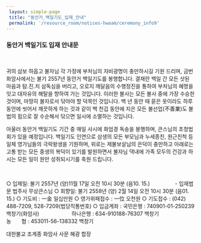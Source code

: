 ```yaml
--- 
 layout: simple-page 
 title: "동안거_백일기도_입재_안내"
 permalink: '/resource_room/notices-hwaam/ceremony_info9'
--- 
```


### 동안거 백일기도 입재 안내문
  

귀의 삼보 하옵고
불자님 각 가정에 부처님의 자비광명이 충만하시길 기원 드리며, 금번 화암사에서는 불기 2557년 동안거 백일기도를 봉행합니다.
결재란 백일 간 모든 삿된 마음과 탐․진․치 삼독심을 버리고, 오로지 깨달음의 수행정진을 통하여 부처님의 혜명을 잇고 대자유의 해탈을 향하여 가는 것입니다.
이러한 불사는 모든 불사 중에 가장 수승한 것이며, 마땅히 불자로서 닦아야 할 덕목인 것입니다.
백 년 동안 때 묻은 옷이라도 하루 동안에 씻어서 깨끗하게 하는 것과 같이 백 천겁 동안에 지은 모든 불선업(不善業)도 불법의 힘으로 잘 수순해서 닦으면 일시에 소멸하는 것입니다.
  

아울러 동안거 백일기도 기간 중 매일 사시에 화엄경 독송을 봉행하며, 큰스님의 초청법회가 있을 예정입니다. 백일기도 인연으로 삼생의 모든 부모님과 누세종친, 원근친척 등 일체 영가님들의 극락왕생을 기원하며, 위로는 제불보살님의 은덕이 충만하고 아래로는 고통 받는 모든 중생의 복덕이 있기를 발원하면서 불자님 댁내에 가족 모두의 건강과 하시는 모든 일이 원만 성취되시기를 축원 드립니다.
  

  

○ 입제일: 불기 2557년 (양)11월 17일 오전 10시 30분 (음10. 15.)
                - 입재법문 법주사 무상큰스님
○ 회향일: 불기 2558년 (양) 2월 14일 오전 10시 30분 (음01. 15.)
○ 기도비 : 一金 일십만원
○ 영가위패접수 : 一位 오천원
○ 기도접수 : (042) 488-7209, 528-7209(법당직통번호)
○ 입금계좌 : 국민은행 : 740901-01-250239 백창기(화암사)
                     하나은행 : 634-910188-76307 백창기
                     농       협 : 453011-56-138332 백창기
  

대한불교 조계종 화암사 사문 혜광 합장